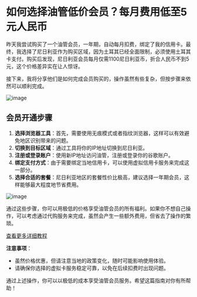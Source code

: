 # 如何选择油管低价会员？每月费用低至5元人民币

昨天我尝试购买了一个油管会员，一年期，自动每月扣费，绑定了我的信用卡。最终，我选择了尼日利亚作为购买区域，因为土耳其已经全面限制，必须使用土耳其卡支付。购买后发现，尼日利亚会员每月仅需1100尼日利亚币，折合人民币不到5元，这个价格差异实在让人惊讶。

接下来，我将分享他们是如何完成会员购买的，操作虽然有些复杂，但按步骤来依然可以顺利完成。

![image](https://github.com/user-attachments/assets/2833be27-289d-4103-8f89-21ae2e6be7bf)

## 会员开通步骤

1. **选择浏览器工具**：首先，需要使用无痕模式或者指纹浏览器，这样可以有效避免地区识别带来的问题。
2. **切换到目标区域**：通过工具将你的IP地址切换到尼日利亚。
3. **注册或登录账户**：使用新IP地址访问油管，注册或登录你的谷歌账户。
4. **绑定支付方式**：由于需要绑定当地信用卡，可以使用虚拟信用卡服务来完成这一部分。
5. **选择合适的套餐**：尼日利亚地区的套餐性价比极高，建议选择一年期会员，这样能够最大程度地节省费用。
   
![image](https://github.com/user-attachments/assets/3a331a52-d553-422f-86bd-51103cc3590f)

通过这些步骤，你可以用极低的价格享受油管会员的所有福利。如果你不想自己操作，可以考虑通过代购服务来完成，虽然会产生一些额外费用，但省去了操作的繁琐。

[查看更多详细教程](https://nf.video/4wFbp)

**注意事项**：
- 虽然价格优惠，但请注意当地的政策变化，随时可能影响使用体验。
- 请确保你选择的虚拟卡服务稳定可靠，以免在后续扣费时出现问题。

通过上述操作，你可以以极低的成本享受油管会员服务。希望这篇指南对你有所帮助！
